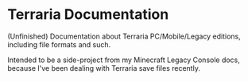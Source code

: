 # Terraria Documentation
(Unfinished) Documentation about Terraria PC/Mobile/Legacy editions, including file formats and such.  
  
Intended to be a side-project from my Minecraft Legacy Console docs, because I've been dealing with Terraria save files recently.
